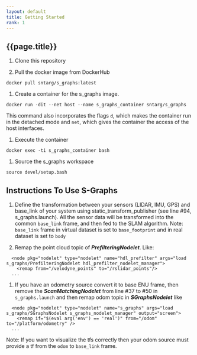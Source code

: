 ```yaml
---
layout: default
title: Getting Started
rank: 1
---
```

<section class="section-pad">
<h1 class="title_section">{{page.title}}</h1>
<ol>
    <li><p>Clone this repository</p>
    </li>
    <li><p>Pull the docker image from DockerHub</p>
    </li>
</ol>
<pre><code class="color-bg">docker pull sntarg/<span class="hljs-string">s_graphs:</span>latest
</code></pre>
<ol>
    <li>Create a container for the s_graphs image.</li>
</ol>
<pre><code class="color-bg">docker <span class="hljs-built_in">run</span> -dit <span class="hljs-comment">--net host --name s_graphs_container sntarg/s_graphs</span>
</code></pre>
<p>This command also incorporates the flags <code>d</code>, which makes the container run in the detached mode and <code>net</code>, which gives the container the access of the host interfaces.</p>
<ol>
    <li>Execute the container</li>
</ol>
<pre><code class="color-bg">docker <span class="hljs-built_in">exec</span> -ti s_graphs_container bash
</code></pre>
<ol>
    <li>Source the s_graphs workspace</li>
</ol>
<pre><code class="color-bg">source devel/<span class="hljs-built_in">setup</span>.bash
</code></pre>
</section>

<section class="section-pad">
<h2>Instructions To Use S-Graphs</h2>
<ol>
<li><p>Define the transformation between your sensors (LIDAR, IMU, GPS) and base_link of your system using static_transform_publisher (see line #94, s_graphs.launch). All the sensor data will be transformed into the common <code>base_link</code> frame, and then fed to the SLAM algorithm. Note: <code>base_link</code> frame in virtual dataset is set to <code>base_footprint</code> and in real dataset is set to <code>body</code> </p>
</li>
<li><p>Remap the point cloud topic of <strong><em>PrefilteringNodelet</em></strong>. Like:</p>
</li>
</ol>
<pre><code class="color-bg">  &lt;node pkg=<span class="hljs-string">"nodelet"</span> <span class="hljs-built_in">type</span>=<span class="hljs-string">"nodelet"</span> <span class="hljs-built_in">name</span>=<span class="hljs-string">"hdl_prefilter"</span> args=<span class="hljs-string">"load s_graphs/PrefilteringNodelet hdl_prefilter_nodelet_manager"</span>&gt;
    &lt;remap <span class="hljs-keyword">from</span>=<span class="hljs-string">"/velodyne_points"</span> <span class="hljs-keyword">to</span>=<span class="hljs-string">"/rslidar_points"</span>/&gt;
  ...
</code></pre>
<ol>
<li>If you have an odometry source convert it to base ENU frame, then remove the <strong><em>ScanMatchingNodelet</em></strong> from line #37 to #50 in <code>s_graphs.launch</code> and then remap odom topic in <strong><em>SGraphsNodelet</em></strong> like </li>
</ol>
<pre><code class="color-bg">  &lt;node pkg=<span class="hljs-string">"nodelet"</span> <span class="hljs-built_in">type</span>=<span class="hljs-string">"nodelet"</span> <span class="hljs-built_in">name</span>=<span class="hljs-string">"s_graphs"</span> args=<span class="hljs-string">"load s_graphs/SGraphsNodelet s_graphs_nodelet_manager"</span> output=<span class="hljs-string">"screen"</span>&gt; 
    &lt;remap <span class="hljs-keyword">if</span>=<span class="hljs-string">"$(eval arg('env') == 'real')"</span> <span class="hljs-keyword">from</span>=<span class="hljs-string">"/odom"</span> <span class="hljs-keyword">to</span>=<span class="hljs-string">"/platform/odometry"</span> /&gt;
  ...
</code></pre>
<p>Note: If you want to visualize the tfs correctly then your odom source must provide a tf from the <code>odom</code> to <code>base_link</code> frame.  </p>
</section>